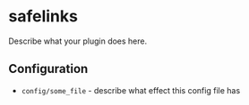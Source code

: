safelinks
========

Describe what your plugin does here.

Configuration
-------------

* `config/some_file` - describe what effect this config file has
